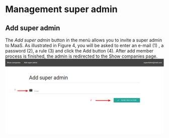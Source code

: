 # Management super admin
## Add super admin
The *Add super admin* button in the menù allows you to invite a super admin to MaaS.
As illustrated in Figure 4, you will be asked to enter an e-mail (1) , a password (2), a rule (3) and click the Add button (4). After add member process is finished, the admin is redirected to the Show companies page.
![](../img/addSuperAdmin.png)
